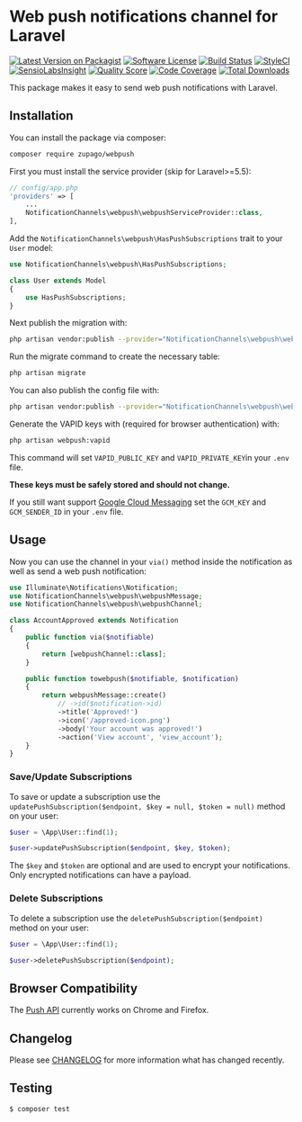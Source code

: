 # Web push notifications channel for Laravel

[![Latest Version on Packagist](https://img.shields.io/packagist/v/zupago/webpush.svg?style=flat-square)](https://packagist.org/packages/zupago/webpush)
[![Software License](https://img.shields.io/badge/license-MIT-brightgreen.svg?style=flat-square)](LICENSE.md)
[![Build Status](https://img.shields.io/travis/zupago/webpush/master.svg?style=flat-square)](https://travis-ci.org/zupago/webpush)
[![StyleCI](https://styleci.io/repos/110953346/shield)](https://styleci.io/repos/110953346)
[![SensioLabsInsight](https://img.shields.io/sensiolabs/i/9bc06cdd-6bd0-43d5-b8fb-9768e174022f.svg?style=flat-square)](https://insight.sensiolabs.com/projects/9bc06cdd-6bd0-43d5-b8fb-9768e174022f)
[![Quality Score](https://img.shields.io/scrutinizer/g/zupago/webpush.svg?style=flat-square)](https://scrutinizer-ci.com/g/zupago/webpush)
[![Code Coverage](https://img.shields.io/scrutinizer/coverage/g/zupago/webpush/master.svg?style=flat-square)](https://scrutinizer-ci.com/g/zupago/webpush/?branch=master)
[![Total Downloads](https://img.shields.io/packagist/dt/zupago/webpush.svg?style=flat-square)](https://packagist.org/packages/zupago/webpush)

This package makes it easy to send web push notifications with Laravel.

## Installation

You can install the package via composer:

``` bash
composer require zupago/webpush
```

First you must install the service provider (skip for Laravel>=5.5):

``` php
// config/app.php
'providers' => [
    ...
    NotificationChannels\webpush\webpushServiceProvider::class,
],
```

Add the `NotificationChannels\webpush\HasPushSubscriptions` trait to your `User` model:

``` php
use NotificationChannels\webpush\HasPushSubscriptions;

class User extends Model
{
    use HasPushSubscriptions;
}
```

Next publish the migration with:

``` bash
php artisan vendor:publish --provider="NotificationChannels\webpush\webpushServiceProvider" --tag="migrations"
```

Run the migrate command to create the necessary table:

``` bash
php artisan migrate
```

You can also publish the config file with:

``` bash
php artisan vendor:publish --provider="NotificationChannels\webpush\webpushServiceProvider" --tag="config"
```

Generate the VAPID keys with (required for browser authentication) with:

``` bash
php artisan webpush:vapid
```

This command will set `VAPID_PUBLIC_KEY` and `VAPID_PRIVATE_KEY`in your `.env` file.

__These keys must be safely stored and should not change.__

If you still want support [Google Cloud Messaging](https://console.cloud.google.com) set the `GCM_KEY` and `GCM_SENDER_ID` in your `.env` file.

## Usage

Now you can use the channel in your `via()` method inside the notification as well as send a web push notification:

``` php
use Illuminate\Notifications\Notification;
use NotificationChannels\webpush\webpushMessage;
use NotificationChannels\webpush\webpushChannel;

class AccountApproved extends Notification
{
    public function via($notifiable)
    {
        return [webpushChannel::class];
    }

    public function towebpush($notifiable, $notification)
    {
        return webpushMessage::create()
            // ->id($notification->id)
            ->title('Approved!')
            ->icon('/approved-icon.png')
            ->body('Your account was approved!')
            ->action('View account', 'view_account');
    }
}
```

### Save/Update Subscriptions

To save or update a subscription use the `updatePushSubscription($endpoint, $key = null, $token = null)` method on your user:

``` php
$user = \App\User::find(1);

$user->updatePushSubscription($endpoint, $key, $token);
```

The `$key` and `$token` are optional and are used to encrypt your notifications. Only encrypted notifications can have a payload.

### Delete Subscriptions

To delete a subscription use the `deletePushSubscription($endpoint)` method on your user:

``` php
$user = \App\User::find(1);

$user->deletePushSubscription($endpoint);
```
## Browser Compatibility

The [Push API](https://developer.mozilla.org/en/docs/Web/API/Push_API) currently works on Chrome and Firefox.

## Changelog

Please see [CHANGELOG](CHANGELOG.md) for more information what has changed recently.

## Testing

``` bash
$ composer test
```
